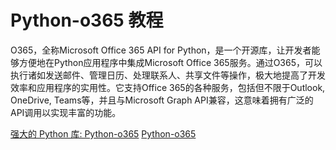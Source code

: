 # Python-o365 教程

<show-structure depth="3"/>

O365，全称Microsoft Office 365 API for Python，是一个开源库，让开发者能够方便地在Python应用程序中集成Microsoft Office 365服务。通过O365，可以执行诸如发送邮件、管理日历、处理联系人、共享文件等操作，极大地提高了开发效率和应用程序的实用性。它支持Office 365的各种服务，包括但不限于Outlook, OneDrive, Teams等，并且与Microsoft Graph API兼容，这意味着拥有广泛的API调用以实现丰富的功能。

<seealso>
<category ref="ref_docs">
    <a href="https://mp.weixin.qq.com/s/VU34s9yBlikxSq3yef2f7Q">强大的 Python 库: Python-o365</a>
</category>
<category ref="ref_github">
    <a href="https://github.com/O365/python-o365">Python-o365</a>
</category>
<category ref="ref_issues">
</category>
<category ref="ref_hf">
</category>
<category ref="ref_ms">
</category>
</seealso>
